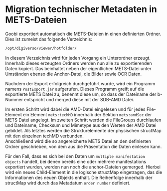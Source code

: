 # Migration technischer Metadaten in METS-Dateien

Goobi exportiert automatisch die METS-Dateien in einen definierten Ordner. Dies ist zumeist das folgende Verzeichnis:

```bash
/opt/digiverso/viewer/hotfolder/
```

In diesem Verzeichnis wird für jeden Vorgang ein Unterordner erzeugt. Innerhalb dieses erzeugten Ordners werden nun alle zu exportierenden Daten kopiert. Das beinhaltet neben der eigentlichen METS-Datei unter Umständen ebenso die Anchor-Datei, die Bilder sowie OCR Daten.

Nachdem der Export erfolgreich durchgeführt wurde, wird ein Programm namens `PostExport.jar` aufgerufen. Dieses Programm greift auf die exportierte METS Datei zu, benennt diese um, so dass der Dateiname der b-Nummer entspricht und merged diese mit der SDB-AMD Datei.

Im ersten Schritt wird dabei die AMD-Datei eingelesen und für jedes File-Element ein Element `mets:techMD` innerhalb der Sektion `mets:amdSec` der METS Datei angelegt. Im zweiten Schritt werden die FileGroups durchlaufen und Dateiname, Checksum und Mimetype aus den Werten der AMD Datei gebildet. Als letztes werden die Strukturelemente der physischen structMap mit den einzelnen techMD verbunden.  
Anschließend wird die so angereicherte METS Datei an den definierten Ordner geschrieben, von dem aus die Präsentation die Daten einlesen kann.

Für den Fall, dass es sich bei den Daten um `multiple manifestation objects` handelt, bei denen bereits eine oder mehrere manifestations exportiert wurden, werden nun noch die anchor-Dateien gemerged. Hierbei wird ein neues Child-Element in die logische structMap eingetragen, das die Informationen des neuen Objekts enthält. Die Reihenfolge innerhalb der structMap wird durch das Metadatum `order number` definiert.